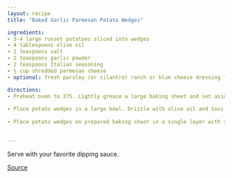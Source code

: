 ```yaml
---
layout: recipe
title: "Baked Garlic Parmesan Potato Wedges"

ingredients:
- 3-4 large russet potatoes sliced into wedges
- 4 tablespoons olive oil
- 2 teaspoons salt
- 2 teaspoons garlic powder
- 2 teaspoons Italian seasoning
- ½ cup shredded parmesan cheese
- optional: fresh parsley (or cilantro) ranch or blue cheese dressing for dipping

directions:
- Preheat oven to 375. Lightly grease a large baking sheet and set aside.
    
- Place potato wedges in a large bowl. Drizzle with olive oil and toss to coat. In a small bowl whisk together salt, garlic powder, and Italian seasoning. Sprinkle potato wedges with the shredded cheese, tossing to coat, then sprinkle with the seasoning mixture.
    
- Place potato wedges on prepared baking sheet in a single layer with skin-sides-down. Bake for 25-35 minutes until potatoes are fork-tender and golden. Sprinkle with freshly chopped parsley and dressing for dipping.
    

---
```

Serve with your favorite dipping sauce.

[Source](https://www.lecremedelacrumb.com/baked-garlic-parmesan-potato-wedges/)

